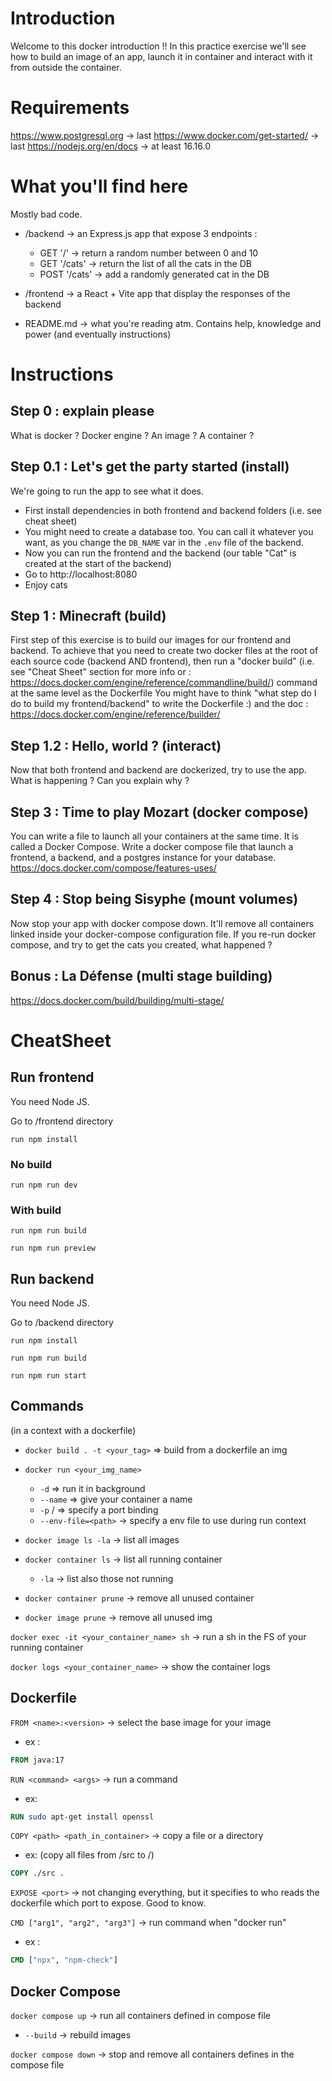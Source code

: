 # Introduction

Welcome to this docker introduction !! 
In this practice exercise we'll see how to build an image of an app, launch it in container and interact with it from outside the container.

# Requirements

https://www.postgresql.org -> last
https://www.docker.com/get-started/ -> last
https://nodejs.org/en/docs -> at least 16.16.0

# What you'll find here

Mostly bad code.

- /backend -> an Express.js app that expose 3 endpoints : 
    - GET '/' -> return a random number between 0 and 10
    - GET '/cats' -> return the list of all the cats in the DB
    - POST '/cats' -> add a randomly generated cat in the DB

- /frontend -> a React + Vite app that display the responses of the backend

- README.md -> what you're reading atm. Contains help, knowledge and power (and eventually instructions)

# Instructions

## Step 0 : explain please

What is docker ? Docker engine ? An image ? A container ? 

## Step 0.1 : Let's get the party started (install)

We're going to run the app to see what it does.
- First install dependencies in both frontend and backend folders (i.e. see cheat sheet)
- You might need to create a database too. You can call it whatever you want, as you change the `DB_NAME` var in the `.env` file of the backend.
- Now you can run the frontend and the backend (our table "Cat" is created at the start of the backend)
- Go to http://localhost:8080
- Enjoy cats

## Step 1 : Minecraft (build)

First step of this exercise is to build our images for our frontend and backend.
To achieve that you need to create two docker files at the root of each source code (backend AND frontend), then run a "docker build" (i.e. see "Cheat Sheet" section for more info or : https://docs.docker.com/engine/reference/commandline/build/) command at the same level as the Dockerfile
You might have to think "what step do I do to build my frontend/backend" to write the Dockerfile :) and the doc : https://docs.docker.com/engine/reference/builder/

## Step 1.2 : Hello, world ? (interact)

Now that both frontend and backend are dockerized, try to use the app. What is happening ?
Can you explain why ?

## Step 3 : Time to play Mozart (docker compose)

You can write a file to launch all your containers at the same time. It is called a Docker Compose.
Write a docker compose file that launch a frontend, a backend, and a postgres instance for your database.
https://docs.docker.com/compose/features-uses/

## Step 4 : Stop being Sisyphe (mount volumes)

Now stop your app with docker compose down. It'll remove all containers linked inside your docker-compose configuration file. If you re-run docker compose, and try to get the cats you created, what happened ? 

## Bonus : La Défense (multi stage building)

https://docs.docker.com/build/building/multi-stage/

# CheatSheet

## Run frontend

You need Node JS.

Go to /frontend directory

`run npm install`

### No build

`run npm run dev`

### With build

`run npm run build`

`run npm run preview`

## Run backend

You need Node JS.

Go to /backend directory

`run npm install`

`run npm run build`

`run npm run start`

## Commands

(in a context with a dockerfile)
- `docker build . -t <your_tag>` => build from a dockerfile an img

- `docker run <your_img_name>`
   - `-d` => run it in background
   - `--name` => give your container a name
   - `-p` <hostport>/<dockerport> => specify a port binding
   - `--env-file=<path>` -> specify a env file to use during run context

- `docker image ls -la` -> list all images
- `docker container ls` -> list all running container
   - `-la` -> list also those not running

- `docker container prune` -> remove all unused container
- `docker image prune` -> remove all unused img

`docker exec -it <your_container_name> sh` -> run a sh in the FS of your running container

`docker logs <your_container_name>` -> show the container logs

## Dockerfile

`FROM <name>:<version>` -> select the base image for your image
- ex : 
```dockerfile
FROM java:17
```

`RUN <command> <args>` -> run a command
- ex: 
```dockerfile
RUN sudo apt-get install openssl
```

`COPY <path> <path_in_container>` -> copy a file or a directory
- ex: (copy all files from /src to /)
```dockerfile
COPY ./src .
```


`EXPOSE <port>`
-> not changing everything, but it specifies to who reads the dockerfile which port to expose. Good to know.


`CMD ["arg1", "arg2", "arg3"]` -> run command when "docker run"
- ex : 
```dockerfile
CMD ["npx", "npm-check"]
```

## Docker Compose 

`docker compose up` -> run all containers defined in compose file
- `--build` -> rebuild images

`docker compose down` -> stop and remove all containers defines in the compose file


